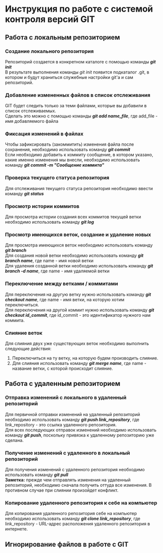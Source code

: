 # Инструкция по работе с системой контроля версий GIT

## Работа с локальным репозиторием

### Создание локального репозитория

Репозиторий создается в конкретном каталоге с помощью команды ***git init***  
В результате выполнения команды *git init* появится подкаталог .git, в котором и будут храниться служебные настройки git'а и сам репозиторий.

### Добавление измененных файлов в список отслеживания

GIT будет следить только за теми файлами, которые вы добавили в список отслеживаемых.  
Сделать это можно с помощью команды ***git add name_file***, где add_file - имя добавляемого файла

### Фиксация изменений в файлах

Чтобы зафиксировать (закоммитить) изменения файла после сохранения, необходимо использовать команду ***git commit***  
Если необходимо добавить к коммиту сообщение, в котором указано, какие именно изменения мы внесли, необходимо использовать команду ***git commit -m "Сообщение коммита"***

### Проверка текущего статуса репозитория

Для отслеживания текущего статуса репозитория необходимо ввести команду ***git status***

### Просмотр истории коммитов

Для просмотра истории создания всех коммитов текущей ветки необходимо использовать команду ***git log***

### Просмотр имеющихся веток, создание и удаление новых

Для просмотра имеющихся веток необходимо использовать команду ***git branch***  
Для создания новой ветки необходимо использовать команду ***git branch name***, где name - имя новой ветки  
Для удаления созданной ветки необходимо использовать команду ***git branch -d name***, где name - имя удаляемой ветки

### Переключение между ветками / коммитами

Для переключения на другую ветку нужно использовать команду ***git checkout name***, где name - имя ветки, на которую хотим переключиться.  
Для переключения на другой коммит нужно использовать команду ***git checkout id_commit***, где id_commit - это идентификатор нужного нам коммита.

### Слияние веток

Для слияния двух уже существующих веток необходимо выполнить следующие действия:  
1. Переключиться на ту ветку, на которую будем производить слияние.  
2. Для слияния использовать команду ***git merge name***, где name - название ветки, с которой происходит слияние.

## Работа с удаленным репозиторием

### Отправка изменений с локального в удаленный репозиторий

Для первичной отправки изменений на удаленный репозиторий необходимо использовать команду ***git push link_repository***, где link_repository - это ссылка удаленного репозитория.  
Для всех последующих отправок изменений необходимо использовать команду ***git push***, поскольку привязка к удаленному репозиторию уже сделана.

### Получение изменений с удаленного в локальный репозиторий

Для получения изменений с удаленного репозитория необходимо использовать команду ***git pull***  
**Заметка:** прежде чем отправлять изменения на удаленный репозиторий, необходимо сначала получить оттуда все изменения. В противном случае при слиянии произойдет конфликт.

### Копирование удаленного репозитория к себе на компьютер

Для копирования удаленного репозитория себе на компьютер необходимо использовать команду ***git clone link_repository***, где link_repository - URL-адрес расположения удаленного репозитория в интернете.

## Игнорирование файлов в работе с GIT
